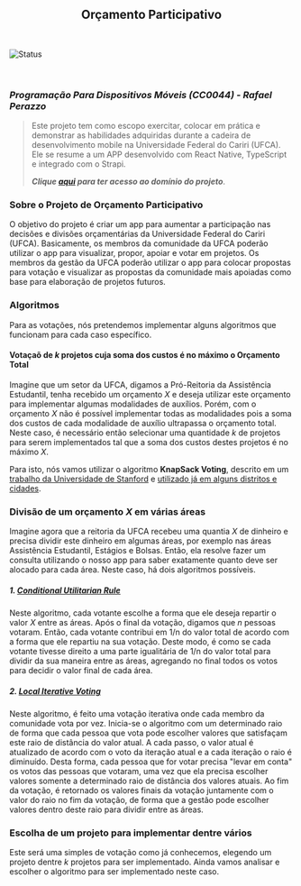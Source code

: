 <h2 align="center"><b>Orçamento Participativo</b></h2>

</br>

![Status](http://img.shields.io/static/v1?label=STATUS&message=WIP&color=dd3333&style=for-the-badge)&nbsp;

</br>

### **_Programação Para Dispositivos Móveis (CC0044) - Rafael Perazzo_**

> Este projeto tem como escopo exercitar, colocar em prática e demonstrar as habilidades adquiridas durante a cadeira de desenvolvimento mobile na Universidade Federal do Cariri (UFCA).
> Ele se resume a um APP desenvolvido com React Native, TypeScript e integrado com o Strapi.
>
> **_Clique [aqui](docs/Atividade2.md) para ter acesso ao domínio do projeto_**.

### Sobre o Projeto de Orçamento Participativo

O objetivo do projeto é criar um app para aumentar a participação nas decisões e divisões orçamentárias da Universidade Federal do Cariri (UFCA). Basicamente, os membros da comunidade da UFCA poderão utilizar o app para visualizar, propor, apoiar e votar em projetos. Os membros da gestão da UFCA poderão utilizar o app para colocar propostas para votação e visualizar as propostas da comunidade mais apoiadas como base para elaboração de projetos futuros.

### Algoritmos

Para as votações, nós pretendemos implementar alguns algoritmos que funcionam para cada caso específico.

#### Votaçaõ de $k$ projetos cuja soma dos custos é no máximo o Orçamento Total

Imagine que um setor da UFCA, digamos a Pró-Reitoria da Assistência Estudantil, tenha recebido um orçamento $X$ e deseja utilizar este orçamento para implementar algumas modalidades de auxílios. Porém, com o orçamento $X$ não é possível implementar todas as modalidades pois a soma dos custos de cada modalidade de auxílio ultrapassa o orçamento total. Neste caso, é necessário então selecionar uma quantidade $k$ de projetos para serem implementados tal que a soma dos custos destes projetos é no máximo $X$.

Para isto, nós vamos utilizar o algoritmo **KnapSack Voting**, descrito em um [trabalho da Universidade de Stanford](https://dl.acm.org/doi/pdf/10.1145/3340230) e [utilizado já em alguns distritos e cidades](https://pbstanford.org/).

### Divisão de um orçamento $X$ em várias áreas

Imagine agora que a reitoria da UFCA recebeu uma quantia $X$ de dinheiro e precisa dividir este dinheiro em algumas áreas, por exemplo nas áreas Assistência Estudantil, Estágios e Bolsas. Então, ela resolve fazer um consulta utilizando o nosso app para saber exatamente quanto deve ser alocado para cada área. Neste caso, há dois algoritmos possíveis.

##### 1. [Conditional Utilitarian Rule](https://www.cs.toronto.edu/~nisarg/papers/pb_chapter.pdf)

Neste algoritmo, cada votante escolhe a forma que ele deseja repartir o valor $X$ entre as áreas. Após o final da votação, digamos que $n$ pessoas votaram. Então, cada votante contribui em 1/n do valor total de acordo com a forma que ele repartiu na sua votação. Deste modo, é como se cada votante tivesse direito a uma parte igualitária de 1/n do valor total para dividir da sua maneira entre as áreas, agregando no final todos os votos para decidir o valor final de cada área.

##### 2. [Local Iterative Voting](https://stacks.stanford.edu/file/druid:mf806mq4601/Final-augmented.pdf)

Neste algoritmo, é feito uma votação iterativa onde cada membro da comunidade vota por vez. Inicia-se o algoritmo com um determinado raio de forma que cada pessoa que vota pode escolher valores que satisfaçam este raio de distância do valor atual. A cada passo, o valor atual é atualizado de acordo com o voto da iteração atual e a cada iteração o raio é diminuído. Desta forma, cada pessoa que for votar precisa "levar em conta" os votos das pessoas que votaram, uma vez que ela precisa escolher valores somente a determinado raio de distância dos valores atuais. Ao fim da votação, é retornado os valores finais da votação juntamente com o valor do raio no fim da votação, de forma que a gestão pode escolher valores dentro deste raio para dividir entre as áreas.

### Escolha de um projeto para implementar dentre vários

Este será uma simples de votação como já conhecemos, elegendo um projeto dentre $k$ projetos para ser implementado. Ainda vamos analisar e escolher o algoritmo para ser implementado neste caso.